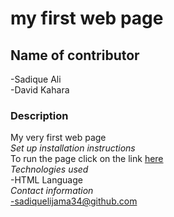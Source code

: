 # my first web page  
## Name of contributor  
  -Sadique Ali  
  -David Kahara  
### Description  
  My very first web page  
 *Set up installation instructions*  
 To run the page click on the link [here](https://github.com/sadiquelijama34/my-first-web-page)  
 *Technologies used*  
    -HTML Language  
  *Contact information*  
    -sadiquelijama34@github.com     
